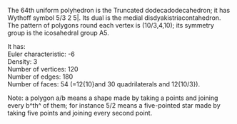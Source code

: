 The 64th uniform polyhedron is the Truncated dodecadodecahedron; it has
Wythoff symbol 5/3 2 5|. Its dual is the medial
disdyakistriacontahedron. The pattern of polygons round each vertex is
(10/3,4,10); its symmetry group is the icosahedral group A5.

It has:\
 Euler characteristic: -6\
 Density: 3\
 Number of vertices: 120\
 Number of edges: 180\
 Number of faces: 54 (=12{10}and 30 quadrilaterals and 12{10/3}).

Note: a polygon a/b means a shape made by taking a points and joining
every b^th^ of them; for instance 5/2 means a five-pointed star made by
taking five points and joining every second point.
